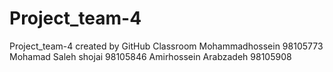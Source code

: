 # Project_team-4
Project_team-4 created by GitHub Classroom
Mohammadhossein 98105773
Mohamad Saleh shojai 98105846
Amirhossein Arabzadeh 98105908
